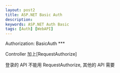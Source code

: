 ```yaml
---
layout: post2
title: ASP.NET Basic Auth
description:
keywords: ASP.NET Auth Basic
tags: [Auth] [WebAPI]
---
```


Authorization: BasicAuth \*\*\*

Controller 加上[RequestAuthorize]

登录的 API 不能用 RequestAuthorize, 其他的 API 需要
